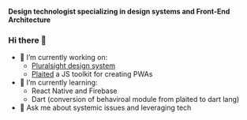 **Design technologist specializing in design systems and Front-End Architecture**

### Hi there 👋
- 🔭 I’m currently working on:
  - [Pluralsight design system](https://github.com/pluralsight/design-system)
  - [Plaited](https://github.com/plaited/plaited) a JS toolkit for creating PWAs
- 🌱 I’m currently learning: 
  - React Native and Firebase
  - Dart (conversion of behaviroal module from plaited to dart lang)
- 💬 Ask me about systemic issues and leveraging tech

<!--
**EdwardIrby/edwardirby** is a ✨ _special_ ✨ repository because its `README.md` (this file) appears on your GitHub profile.

Here are some ideas to get you started:

- 🔭 I’m currently working on ...
- 🌱 I’m currently learning ...
- 👯 I’m looking to collaborate on ...
- 🤔 I’m looking for help with ...
- 💬 Ask me about ...
- 📫 How to reach me: ...
- 😄 Pronouns: ...
- ⚡ Fun fact: ...
-->
